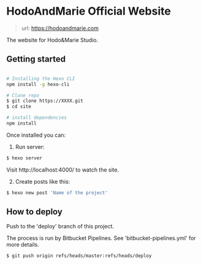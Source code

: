 # HodoAndMarie Official Website

> url: https://hodoandmarie.com

The website for Hodo&Marie Studio.

## Getting started

``` bash

# Installing the Hexo CLI
npm install -g hexo-cli

# Clone repo
$ git clone https://XXXX.git
$ cd site

# install dependencies
npm install
```

Once installed you can:


1. Run server:

``` bash
$ hexo server
```

Visit http://localhost:4000/ to watch the site.

2. Create posts like this:

``` bash
$ hexo new post 'Name of the project'
```

## How to deploy

Push to the 'deploy' branch of this project. 

The process is run by Bitbucket Pipelines. See 'bitbucket-pipelines.yml' for more details.

``` bash
$ git push origin refs/heads/master:refs/heads/deploy
```
